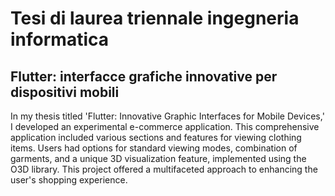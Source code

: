 # Tesi di laurea triennale ingegneria informatica

## Flutter: interfacce grafiche innovative per dispositivi mobili

In my thesis titled 'Flutter: Innovative Graphic Interfaces for Mobile Devices,' I developed an experimental e-commerce application. This comprehensive application included various sections and features for viewing clothing items. Users had options for standard viewing modes, combination of garments, and a unique 3D visualization feature, implemented using the O3D library. This project offered a multifaceted approach to enhancing the user's shopping experience.
